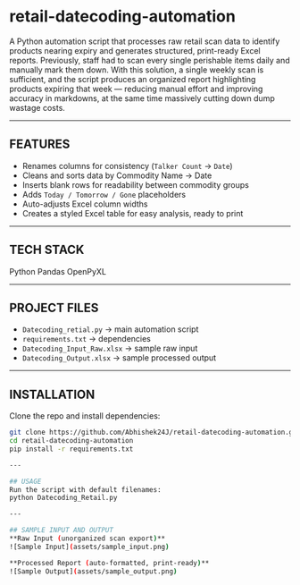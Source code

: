 # retail-datecoding-automation


A Python automation script that processes raw retail scan data to identify products nearing expiry and generates structured, print-ready Excel reports. 
Previously, staff had to scan every single perishable items daily and manually mark them down. With this solution, a single weekly scan is sufficient, and the script 
produces an organized report highlighting products expiring that week — reducing manual effort and improving accuracy in markdowns, at the same time massively cutting down dump wastage costs.

---

##  FEATURES
- Renames columns for consistency (`Talker Count` → `Date`)
- Cleans and sorts data by Commodity Name → Date
- Inserts blank rows for readability between commodity groups
- Adds `Today / Tomorrow / Gone` placeholders
- Auto-adjusts Excel column widths
- Creates a styled Excel table for easy analysis, ready to print

---

## TECH STACK
Python
Pandas
OpenPyXL

---

##  PROJECT FILES
- `Datecoding_retial.py` → main automation script  
- `requirements.txt` → dependencies  
- `Datecoding_Input_Raw.xlsx` → sample raw input  
- `Datecoding_Output.xlsx` → sample processed output  

---

##  INSTALLATION
Clone the repo and install dependencies:
```bash
git clone https://github.com/Abhishek24J/retail-datecoding-automation.git
cd retail-datecoding-automation
pip install -r requirements.txt

---

## USAGE
Run the script with default filenames:
python Datecoding_Retail.py

---

## SAMPLE INPUT AND OUTPUT
**Raw Input (unorganized scan export)**  
![Sample Input](assets/sample_input.png)

**Processed Report (auto-formatted, print-ready)**  
![Sample Output](assets/sample_output.png)
